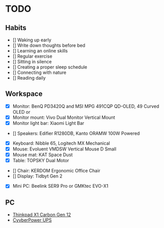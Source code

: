 # TODO

## Habits

- [] Waking up early
- [] Write down thoughts before bed
- [] Learning an online skills
- [] Regular exercise
- [] Sitting in silence
- [] Creating a proper sleep schedule
- [] Connecting with nature
- [] Reading daily

## Workspace

- [x] Monitor: BenQ PD3420Q and MSI MPG 491CQP QD-OLED, 49 Curved OLED or
- [x] Monitor mount: Vivo Dual Monitor Vertical Mount
- [x] Monitor light bar: Xiaomi Light Bar
- [] Speakers: Edifier R1280DB, Kanto ORAMW 100W Powered
- [x] Keyboard: Nibble 65, Logitech MX Mechanical
- [x] Mouse: Evoluent VMDSW Vertical Mouse D Small
- [x] Mouse mat: KAT Space Dust
- [x] Table: TOPSKY Dual Motor
- [] Chair: KERDOM Ergonomic Office Chair
- [] Display: Tidbyt Gen 2
- [x] Mini PC: Beelink SER9 Pro or GMKtec EVO-X1


## PC

- [Thinkpad X1 Carbon Gen 12](https://www.lenovo.com/us/en/p/laptops/thinkpad/thinkpadx1/thinkpad-x1-carbon-gen-12-14-inch-intel/len101t0083)
- [CyvberPower UPS](https://www.amazon.com/CyberPower-CP1500AVRLCD3-Intelligent-System-Outlets/dp/B0BCMLLSHL?ref_=ast_sto_dp&th=1)
